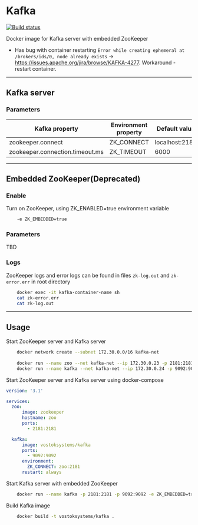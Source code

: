 # Kafka

[![Build status](https://travis-ci.org/vostoksystems/kafka.svg?branch=release)](https://travis-ci.org/vostoksystems/kafka)

Docker image for Kafka server with embedded ZooKeeper

- Has bug with container restarting `Error while creating ephemeral at /brokers/ids/0, node already exists` -> https://issues.apache.org/jira/browse/KAFKA-4277. Workaround - restart container.

- - - -

## Kafka server
### Parameters
| Kafka property | Environment property | Default value |
| -------------- | -------------------- | ------------- |
| zookeeper.connect | ZK_CONNECT | localhost:2181 |
| zookeeper.connection.timeout.ms | ZK_TIMEOUT | 6000 |


- - - - 

## Embedded ZooKeeper(Deprecated)
### Enable
Turn on ZooKeeper, using ZK_ENABLED=true environment variable
```bash
    -e ZK_EMBEDDED=true
```

### Parameters
TBD

### Logs
ZooKeeper logs and error logs can be found in files `zk-log.out` and `zk-error.err` in root directory
```bash
    docker exec -it kafka-container-name sh
    cat zk-error.err
    cat zk-log.out
```

- - - -

## Usage
Start ZooKeeper server and Kafka server
```bash
    docker network create --subnet 172.30.0.0/16 kafka-net
    
    docker run --name zoo --net kafka-net --ip 172.30.0.23 -p 2181:2181 zookeeper:3.4.13
    docker run --name kafka --net kafka-net --ip 172.30.0.24 -p 9092:9092 -e ZK_CONNECT=172.30.0.23:2181 vostoksystems/kafka
```

Start ZooKeeper server and Kafka server using docker-compose
```yaml
version: '3.1'

services:
  zoo:
      image: zookeeper
      hostname: zoo
      ports:
        - 2181:2181

  kafka:
      image: vostoksystems/kafka
      ports:
        - 9092:9092
      environment:
        ZK_CONNECT: zoo:2181
      restart: always    
```

Start Kafka server with embedded ZooKeeper
```bash
    docker run --name kafka -p 2181:2181 -p 9092:9092 -e ZK_EMBEDDED=true vostoksystems/kafka
```

Build Kafka image
```bash
    docker build -t vostoksystems/kafka .
```